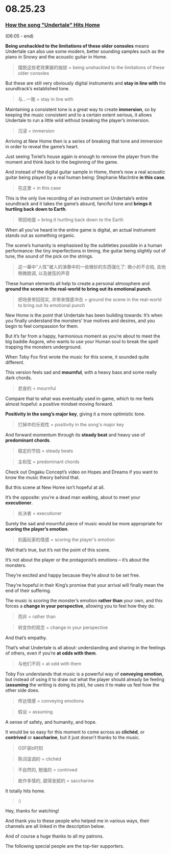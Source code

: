 # 08.25.23
### [How the song "Undertale" Hits Home](https://www.youtube.com/watch?v=9xR-xOkKP44&t=112s)
(06:05 - end)

**Being unshackled to the limitations of these older consoles** means Undertale can also use some modern, better sounding samples such as the piano in Snowy and the acoustic guitar in Home.
>摆脱这些老效果器的枷锁 = being unshackled to the limitations of these older consoles

But these are still very obviously digital instruments and **stay in line with** the soundtrack’s established tone.
>与...一致 = stay in line with

Maintaining a consistent tone is a great way to create **immersion**, so by keeping the music consistent and to a certain extent serious, it allows Undertale to run a little wild without breaking the player’s immersion.
>沉浸 = immersion

Arriving at New Home then is a series of breaking that tone and immersion in order to reveal the game’s heart.

Just seeing Toriel’s house again is enough to remove the player from the moment and think back to the beginning of the game.

And instead of the digital guitar sample in Home, there’s now a real acoustic guitar being played by a real human being: Stephanie MacIntire **in this case**.
>在这里 = in this case

This is the only live recording of an instrument on Undertale’s entire soundtrack and it takes the game’s absurd, fanciful tone and **brings it hurtling back down to Earth**.
>带回地面 = bring it hurtling back down to the Earth

When all you’ve heard in the entire game is digital, an actual instrument stands out as something organic.

The scene’s humanity is emphasised by the subtleties possible in a human performance: the tiny imperfections in timing, the guitar being slightly out of tune, the sound of the pick on the strings.
>这一幕中"人性"被人的演奏中的一些微妙的东西强化了: 微小的不合拍, 吉他稍微跑调, 以及拨弦的声音

These human elements all help to create a personal atmosphere and **ground the scene in the real-world to bring out its emotional punch**.
>把场景带回现实, 并带来情感冲击 = ground the scene in the real-world to bring out its emotional punch

New Home is the point that Undertale has been building towards: It’s when you finally understand the monsters’ true motives and desires, and you begin to feel compassion for them.

But it’s far from a happy, harmonious moment as you’re about to meet the big baddie Asgore, who wants to use your Human soul to break the spell trapping the monsters underground.

When Toby Fox first wrote the music for this scene, it sounded quite different.

This version feels sad and **mournful**, with a heavy bass and some really dark chords.
>悲哀的 = mournful

Compare that to what was eventually used in-game, which to me feels almost hopeful: a positive mindset moving forward.

**Positivity in the song’s major key**, giving it a more optimistic tone.
>打掉中的乐观性 = positivity in the song's major key

And forward momentum through its **steady beat** and heavy use of **predominant chords**.
>稳定的节拍 = steady beats

>主和弦 = predominant chords

Check out Ongaku Concept’s video on Hopes and Dreams if you want to know the music theory behind that.

But this scene at New Home isn’t hopeful at all.

It’s the opposite: you’re a dead man walking, about to meet your **executioner**.
>处决者 = executioner

Surely the sad and mournful piece of music would be more appropriate for **scoring the player’s emotion**.
>刻画玩家的情感 = scoring the player's emotion

Well that’s true, but it’s not the point of this scene.

It’s not about the player or the protagonist’s emotions – it’s about the monsters.

They’re excited and happy because they’re about to be set free.

They’re hopeful in their King’s promise that your arrival will finally mean the end of their suffering.

The music is scoring the monster’s emotion **rather than** your own, and this forces a **change in your perspective**, allowing you to feel how they do.
>而非 = rather than

>转变你的观念 = change in your perspective

And that’s empathy.

That’s what Undertale is all about: understanding and sharing in the feelings of others, even if you’re **at odds with them**.
>与他们不同 = at odd with them

Toby Fox understands that music is a powerful way of **conveying emotion**, but instead of using it to draw out what the player should already be feeling (**assuming** the writing is doing its job), he uses it to make us feel how the other side does.
>传达情感 = conveying emotions

>假设 = assuming

A sense of safety, and humanity, and hope.

It would be so easy for this moment to come across as **clichéd**, or **contrived** or **saccharine**, but it just doesn’t thanks to the music.
>GSF装b时刻

>陈词滥调的 = clichéd

>不自然的, 勉强的 = contrived

>故作多情的, 甜得发腻的 = saccharine

It totally hits home.
>:)

Hey, thanks for watching!

And thank you to these people who helped me in various ways, their channels are all linked in the description below.

And of course a huge thanks to all my patrons.

The following special people are the top-tier supporters.

